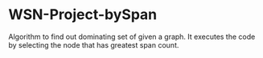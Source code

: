 # WSN-Project-bySpan
Algorithm to find out dominating set of given a graph. It executes the code by selecting the node that has greatest span count.

